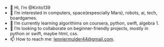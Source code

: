 - 👋 Hi, I’m @Kirito139
- 👀 I’m interested in computers, space(espescially Mars), robots, ai, tech, boardgames.
- 🌱 I’m currently learning algorithims on coursera, python, swift, algebra 1.
- 💞️ I’m looking to collaborate on beginner-friendly projects, mostly in python or swift, maybe html, css.
- 📫 How to reach me: lenniermulder44@gmail.com.

<!---
Kirito139/Kirito139 is a ✨ special ✨ repository because its `README.md` (this file) appears on your GitHub profile.
You can click the Preview link to take a look at your changes.
--->
